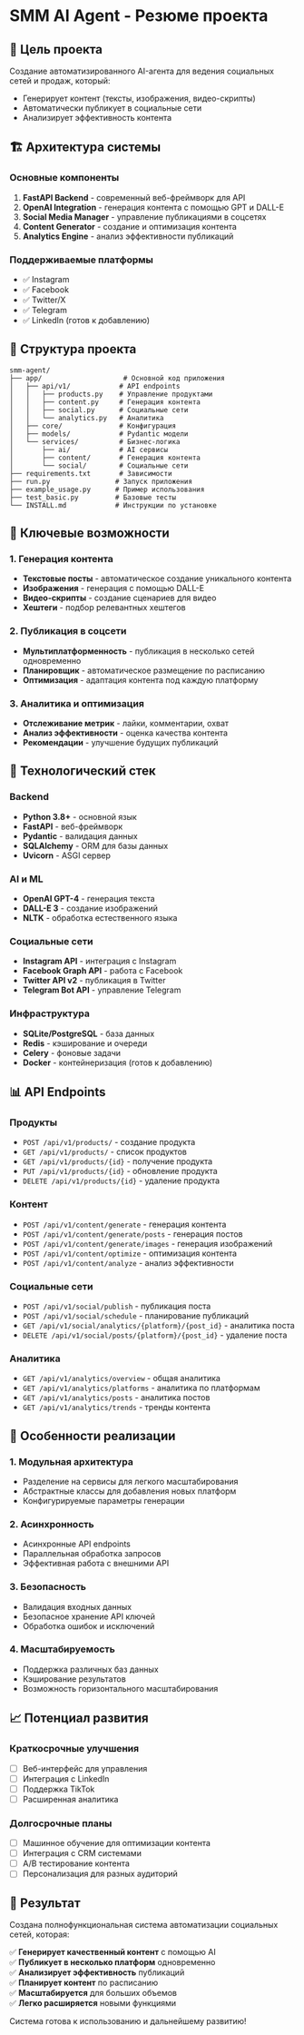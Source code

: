 # SMM AI Agent - Резюме проекта

## 🎯 Цель проекта

Создание автоматизированного AI-агента для ведения социальных сетей и продаж, который:
- Генерирует контент (тексты, изображения, видео-скрипты)
- Автоматически публикует в социальные сети
- Анализирует эффективность контента

## 🏗️ Архитектура системы

### Основные компоненты

1. **FastAPI Backend** - современный веб-фреймворк для API
2. **OpenAI Integration** - генерация контента с помощью GPT и DALL-E
3. **Social Media Manager** - управление публикациями в соцсетях
4. **Content Generator** - создание и оптимизация контента
5. **Analytics Engine** - анализ эффективности публикаций

### Поддерживаемые платформы

- ✅ Instagram
- ✅ Facebook  
- ✅ Twitter/X
- ✅ Telegram
- ✅ LinkedIn (готов к добавлению)

## 📁 Структура проекта

```
smm-agent/
├── app/                    # Основной код приложения
│   ├── api/v1/            # API endpoints
│   │   ├── products.py    # Управление продуктами
│   │   ├── content.py     # Генерация контента
│   │   ├── social.py      # Социальные сети
│   │   └── analytics.py   # Аналитика
│   ├── core/              # Конфигурация
│   ├── models/            # Pydantic модели
│   └── services/          # Бизнес-логика
│       ├── ai/            # AI сервисы
│       ├── content/       # Генерация контента
│       └── social/        # Социальные сети
├── requirements.txt       # Зависимости
├── run.py                # Запуск приложения
├── example_usage.py      # Пример использования
├── test_basic.py         # Базовые тесты
└── INSTALL.md            # Инструкции по установке
```

## 🚀 Ключевые возможности

### 1. Генерация контента
- **Текстовые посты** - автоматическое создание уникального контента
- **Изображения** - генерация с помощью DALL-E
- **Видео-скрипты** - создание сценариев для видео
- **Хештеги** - подбор релевантных хештегов

### 2. Публикация в соцсети
- **Мультиплатформенность** - публикация в несколько сетей одновременно
- **Планировщик** - автоматическое размещение по расписанию
- **Оптимизация** - адаптация контента под каждую платформу

### 3. Аналитика и оптимизация
- **Отслеживание метрик** - лайки, комментарии, охват
- **Анализ эффективности** - оценка качества контента
- **Рекомендации** - улучшение будущих публикаций

## 🔧 Технологический стек

### Backend
- **Python 3.8+** - основной язык
- **FastAPI** - веб-фреймворк
- **Pydantic** - валидация данных
- **SQLAlchemy** - ORM для базы данных
- **Uvicorn** - ASGI сервер

### AI и ML
- **OpenAI GPT-4** - генерация текста
- **DALL-E 3** - создание изображений
- **NLTK** - обработка естественного языка

### Социальные сети
- **Instagram API** - интеграция с Instagram
- **Facebook Graph API** - работа с Facebook
- **Twitter API v2** - публикация в Twitter
- **Telegram Bot API** - управление Telegram

### Инфраструктура
- **SQLite/PostgreSQL** - база данных
- **Redis** - кэширование и очереди
- **Celery** - фоновые задачи
- **Docker** - контейнеризация (готов к добавлению)

## 📊 API Endpoints

### Продукты
- `POST /api/v1/products/` - создание продукта
- `GET /api/v1/products/` - список продуктов
- `GET /api/v1/products/{id}` - получение продукта
- `PUT /api/v1/products/{id}` - обновление продукта
- `DELETE /api/v1/products/{id}` - удаление продукта

### Контент
- `POST /api/v1/content/generate` - генерация контента
- `POST /api/v1/content/generate/posts` - генерация постов
- `POST /api/v1/content/generate/images` - генерация изображений
- `POST /api/v1/content/optimize` - оптимизация контента
- `POST /api/v1/content/analyze` - анализ эффективности

### Социальные сети
- `POST /api/v1/social/publish` - публикация поста
- `POST /api/v1/social/schedule` - планирование публикаций
- `GET /api/v1/social/analytics/{platform}/{post_id}` - аналитика поста
- `DELETE /api/v1/social/posts/{platform}/{post_id}` - удаление поста

### Аналитика
- `GET /api/v1/analytics/overview` - общая аналитика
- `GET /api/v1/analytics/platforms` - аналитика по платформам
- `GET /api/v1/analytics/posts` - аналитика постов
- `GET /api/v1/analytics/trends` - тренды контента

## 🎨 Особенности реализации

### 1. Модульная архитектура
- Разделение на сервисы для легкого масштабирования
- Абстрактные классы для добавления новых платформ
- Конфигурируемые параметры генерации

### 2. Асинхронность
- Асинхронные API endpoints
- Параллельная обработка запросов
- Эффективная работа с внешними API

### 3. Безопасность
- Валидация входных данных
- Безопасное хранение API ключей
- Обработка ошибок и исключений

### 4. Масштабируемость
- Поддержка различных баз данных
- Кэширование результатов
- Возможность горизонтального масштабирования

## 📈 Потенциал развития

### Краткосрочные улучшения
- [ ] Веб-интерфейс для управления
- [ ] Интеграция с LinkedIn
- [ ] Поддержка TikTok
- [ ] Расширенная аналитика

### Долгосрочные планы
- [ ] Машинное обучение для оптимизации контента
- [ ] Интеграция с CRM системами
- [ ] A/B тестирование контента
- [ ] Персонализация для разных аудиторий

## 🎯 Результат

Создана полнофункциональная система автоматизации социальных сетей, которая:

✅ **Генерирует качественный контент** с помощью AI  
✅ **Публикует в несколько платформ** одновременно  
✅ **Анализирует эффективность** публикаций  
✅ **Планирует контент** по расписанию  
✅ **Масштабируется** для больших объемов  
✅ **Легко расширяется** новыми функциями  

Система готова к использованию и дальнейшему развитию!
